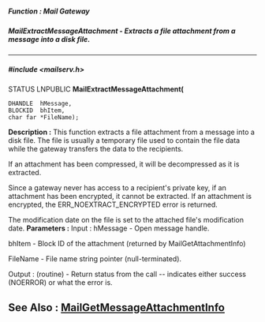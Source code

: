 ##### Function : Mail Gateway
##### MailExtractMessageAttachment - Extracts a file attachment from a message into a disk file.
---
##### #include <mailserv.h>
STATUS LNPUBLIC **MailExtractMessageAttachment(**

	DHANDLE  hMessage,
	BLOCKID  bhItem,
	char far *FileName);
**Description :**
This function extracts a file attachment from a message into a disk file.  The 
file is usually a temporary file used to contain the file data while the 
gateway transfers the data to the recipients.

If an attachment has been compressed, it will be decompressed as it is 
extracted.

Since a gateway never has access to a recipient's private key, if an attachment 
has been encrypted, it cannot be extracted.  If an attachment is encrypted, the 
ERR_NOEXTRACT_ENCRYPTED error is returned.

The modification date on the file is set to the attached file's modification 
date.
**Parameters :**
Input :
hMessage  -  Open message handle.

bhItem  -  Block ID of the attachment (returned by MailGetAttachmentInfo)

FileName  -  File name string pointer (null-terminated).

Output :
(routine)  -  Return status from the call -- indicates either success (NOERROR) or what the error is.


**See Also :**
[MailGetMessageAttachmentInfo](D:/md_files/MailGetMessageAttachmentInfo.md)
---
